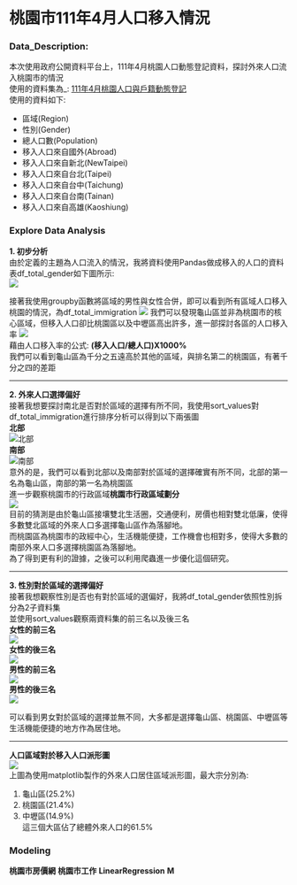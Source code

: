 # 桃園市111年4月人口移入情況

### Data_Description:
本次使用政府公開資料平台上，111年4月桃園人口動態登記資料，探討外來人口流入桃園市的情況  
使用的資料集為_: [111年4月桃園人口與戶籍動態登記](https://data.gov.tw/dataset/155575)  
使用的資料如下:  
* 區域(Region)
* 性別(Gender)
* 總人口數(Population)
* 移入人口來自國外(Abroad)
* 移入人口來自新北(NewTaipei)
* 移入人口來自台北(Taipei)
* 移入人口來自台中(Taichung)
* 移入人口來自台南(Tainan)
* 移入人口來自高雄(Kaoshiung)

### Explore Data Analysis
**1. 初步分析**  
由於定義的主題為人口流入的情況，我將資料使用Pandas做成移入的人口的資料表df_total_gender如下圖所示:  
![](https://github.com/DarrenLUCreate/DarreNC/blob/master/Img/df3.png)
  
接著我使用groupby函數將區域的男性與女性合併，即可以看到所有區域人口移入桃園的情況，為df_total_immigration
![](https://github.com/DarrenLUCreate/DarreNC/blob/master/Img/%E6%A1%83%E5%9C%92%E4%BA%BA%E5%8F%A3%E7%B8%BD%E8%A1%A8.png)
我們可以發現龜山區並非為桃園市的核心區域，但移入人口卻比桃園區以及中壢區高出許多，進一部探討各區的人口移入率
![](https://github.com/DarrenLUCreate/DarreNC/blob/master/Img/%E6%A1%83%E5%9C%924%E6%9C%88%E4%BA%BA%E5%8F%A3%E7%A7%BB%E5%85%A5%E7%8E%87.png)  
藉由人口移入率的公式: **(移入人口/總人口)X1000%**  
我們可以看到龜山區為千分之五遠高於其他的區域，與排名第二的桃園區，有著千分之四的差距 

****
**2. 外來人口選擇偏好**  
接著我想要探討南北是否對於區域的選擇有所不同，我使用sort_values對df_total_immigration進行排序分析可以得到以下兩張圖  
**北部**  
![北部](https://github.com/DarrenLUCreate/DarreNC/blob/master/Img/north.png)  
**南部**  
![南部](https://github.com/DarrenLUCreate/DarreNC/blob/master/Img/south.png)  
意外的是，我們可以看到北部以及南部對於區域的選擇確實有所不同，北部的第一名為龜山區，南部的第一名為桃園區   
進一步觀察桃園市的行政區域**桃園市行政區域劃分**    
![](https://github.com/DarrenLUCreate/DarreNC/blob/master/Img/800px-Taoyuan_City_Map_Chinese_Ver.png)  
目前的猜測是由於龜山區接壤雙北生活圈，交通便利，房價也相對雙北低廉，使得多數雙北區域的外來人口多選擇龜山區作為落腳地。  
而桃園區為桃園市的政經中心，生活機能便捷，工作機會也相對多，使得大多數的南部外來人口多選擇桃園區為落腳地。  
為了得到更有利的證據，之後可以利用爬蟲進一步優化這個研究。  

****

**3. 性別對於區域的選擇偏好**  
接著我想觀察性別是否也有對於區域的選偏好，我將df_total_gender依照性別拆分為2子資料集  
並使用sort_values觀察兩資料集的前三名以及後三名  
**女性的前三名**  
![](https://github.com/DarrenLUCreate/DarreNC/blob/master/Img/female_head.png)  
**女性的後三名**  
![](https://github.com/DarrenLUCreate/DarreNC/blob/master/Img/female_tail.png)  
**男性的前三名**  
![](https://github.com/DarrenLUCreate/DarreNC/blob/master/Img/male_head.png)  
**男性的後三名**  
![](https://github.com/DarrenLUCreate/DarreNC/blob/master/Img/male_tail.png)  

可以看到男女對於區域的選擇並無不同，大多都是選擇龜山區、桃園區、中壢區等生活機能便捷的地方作為居住地。

****
**人口區域對於移入人口派形圖**  
![](https://github.com/DarrenLUCreate/DarreNC/blob/master/Img/%E6%A1%83%E5%9C%92%E7%A7%BB%E5%85%A5%E5%9C%93%E9%A4%85%E5%9C%96.png)  
上圖為使用matplotlib製作的外來人口居住區域派形圖，最大宗分別為:  
1. 龜山區(25.2%)
2. 桃園區(21.4%)
3. 中壢區(14.9%)  
這三個大區佔了總體外來人口的61.5%

### Modeling
**桃園市房價網**
**桃園市工作**
**LinearRegression**
**M**




